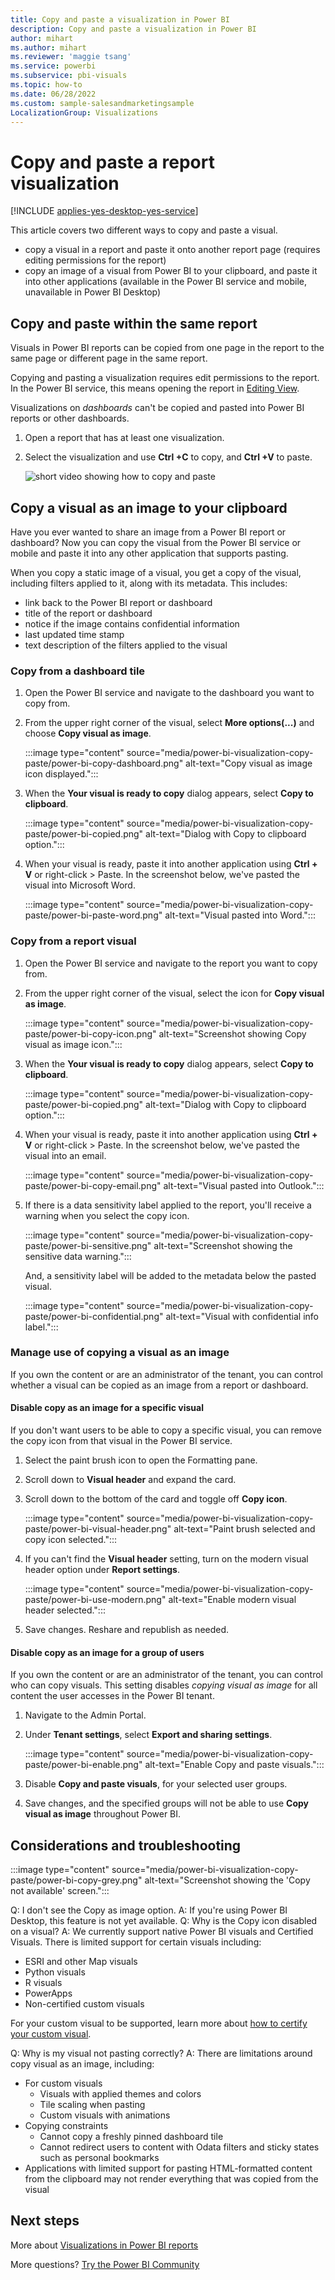 ```yaml
---
title: Copy and paste a visualization in Power BI
description: Copy and paste a visualization in Power BI
author: mihart
ms.author: mihart
ms.reviewer: 'maggie tsang'
ms.service: powerbi
ms.subservice: pbi-visuals
ms.topic: how-to
ms.date: 06/28/2022
ms.custom: sample-salesandmarketingsample
LocalizationGroup: Visualizations
---
```

# Copy and paste a report visualization

[!INCLUDE [applies-yes-desktop-yes-service](../includes/applies-yes-desktop-yes-service.md)]

This article covers two different ways to copy and paste a visual.

- copy a visual in a report and paste it onto another report page (requires editing permissions for the report)
- copy an image of a visual from Power BI to your clipboard, and paste it into other applications (available in the Power BI service and mobile, unavailable in Power BI Desktop)

## Copy and paste within the same report

Visuals in Power BI reports can be copied from one page in the report to the same page or different page in the same report. 

Copying and pasting a visualization requires edit permissions to the report. In the Power BI service, this means opening the report in [Editing View](../consumer/end-user-reading-view.md). 

Visualizations on *dashboards* can't be copied and pasted into Power BI reports or other dashboards.

1. Open a report that has at least one visualization.  

1. Select the visualization and use **Ctrl +C** to copy, and **Ctrl +V** to paste.

   ![short video showing how to copy and paste](media/power-bi-visualization-copy-paste/copypasteviznew.gif)


## Copy a visual as an image to your clipboard

Have you ever wanted to share an image from a Power BI report or dashboard? Now you can copy the visual from the Power BI service or mobile and paste it into any other application that supports pasting.

When you copy a static image of a visual, you get a copy of the visual, including filters applied to it, along with its metadata. This includes:

- link back to the Power BI report or dashboard
- title of the report or dashboard
- notice if the image contains confidential information
- last updated time stamp
- text description of the filters applied to the visual

### Copy from a dashboard tile

1. Open the Power BI service and navigate to the dashboard you want to copy from.

1. From the upper right corner of the visual, select **More options(...)** and choose **Copy visual as image**.

   :::image type="content" source="media/power-bi-visualization-copy-paste/power-bi-copy-dashboard.png" alt-text="Copy visual as image icon displayed.":::

1. When the **Your visual is ready to copy** dialog appears, select **Copy to clipboard**.

   :::image type="content" source="media/power-bi-visualization-copy-paste/power-bi-copied.png" alt-text="Dialog with Copy to clipboard option.":::

1. When your visual is ready, paste it into another application using **Ctrl + V** or right-click > Paste. In the screenshot below, we've pasted the visual into Microsoft Word. 

   :::image type="content" source="media/power-bi-visualization-copy-paste/power-bi-paste-word.png" alt-text="Visual pasted into Word.":::

### Copy from a report visual

1. Open the Power BI service and navigate to the report you want to copy from.

1. From the upper right corner of the visual, select the icon for **Copy visual as image**. 

   :::image type="content" source="media/power-bi-visualization-copy-paste/power-bi-copy-icon.png" alt-text="Screenshot showing Copy visual as image icon.":::

1. When the **Your visual is ready to copy** dialog appears, select **Copy to clipboard**.

   :::image type="content" source="media/power-bi-visualization-copy-paste/power-bi-copied.png" alt-text="Dialog with Copy to clipboard option.":::

1. When your visual is ready, paste it into another application using **Ctrl + V** or right-click > Paste. In the screenshot below, we've pasted the visual into an email.

   :::image type="content" source="media/power-bi-visualization-copy-paste/power-bi-copy-email.png" alt-text="Visual pasted into Outlook.":::

1. If there is a data sensitivity label applied to the report, you'll receive a warning when you select the copy icon.  

   :::image type="content" source="media/power-bi-visualization-copy-paste/power-bi-sensitive.png" alt-text="Screenshot showing the sensitive data warning.":::

   And, a sensitivity label will be added to the metadata below the pasted visual. 

   :::image type="content" source="media/power-bi-visualization-copy-paste/power-bi-confidential.png" alt-text="Visual with confidential info label.":::

### Manage use of copying a visual as an image

If you own the content or are an administrator of the tenant, you can control whether a visual can be copied as an image from a report or dashboard.

#### Disable copy as an image for a specific visual

If you don't want users to be able to copy a specific visual, you can remove the copy icon from that visual in the Power BI service.

1. Select the paint brush icon to open the Formatting pane.
1. Scroll down to **Visual header** and expand the card.
1. Scroll down to the bottom of the card and toggle off **Copy icon**.

   :::image type="content" source="media/power-bi-visualization-copy-paste/power-bi-visual-header.png" alt-text="Paint brush selected and copy icon selected.":::

1. If you can't find the **Visual header** setting, turn on the modern visual header option under **Report settings**.

   :::image type="content" source="media/power-bi-visualization-copy-paste/power-bi-use-modern.png" alt-text="Enable modern visual header selected.":::

1. Save changes. Reshare and republish as needed.

#### Disable copy as an image for a group of users

If you own the content or are an administrator of the tenant, you can control who can copy visuals. This setting disables *copying visual as image* for all content the user accesses in the Power BI tenant.
  
1. Navigate to the Admin Portal.

1. Under **Tenant settings**, select **Export and sharing settings**. 

   :::image type="content" source="media/power-bi-visualization-copy-paste/power-bi-enable.png" alt-text="Enable Copy and paste visuals.":::

1. Disable **Copy and paste visuals**, for your selected user groups. 

1. Save changes, and the specified groups will not be able to use **Copy visual as image** throughout Power BI. 
  
## Considerations and troubleshooting

:::image type="content" source="media/power-bi-visualization-copy-paste/power-bi-copy-grey.png" alt-text="Screenshot showing the 'Copy not available' screen.":::

Q: I don't see the Copy as image option.
A: If you're using Power BI Desktop, this feature is not yet available.
Q: Why is the Copy icon disabled on a visual?
A: We currently support native Power BI visuals and Certified Visuals. There is limited support for certain visuals including:

- ESRI and other Map visuals 
- Python visuals 
- R visuals 
- PowerApps 
- Non-certified custom visuals

For your custom visual to be supported, learn more about [how to certify your custom visual](../developer/visuals/power-bi-custom-visuals-certified.md). 

Q: Why is my visual not pasting correctly?
A: There are limitations around copy visual as an image, including:

- For custom visuals
  - Visuals with applied themes and colors
  - Tile scaling when pasting
  - Custom visuals with animations
- Copying constraints
  - Cannot copy a freshly pinned dashboard tile
  - Cannot redirect users to content with Odata filters and sticky states such as personal bookmarks
- Applications with limited support for pasting HTML-formatted content from the clipboard may not render everything that was copied from the visual

## Next steps

More about [Visualizations in Power BI reports](power-bi-report-visualizations.md)

More questions? [Try the Power BI Community](https://community.powerbi.com/)
